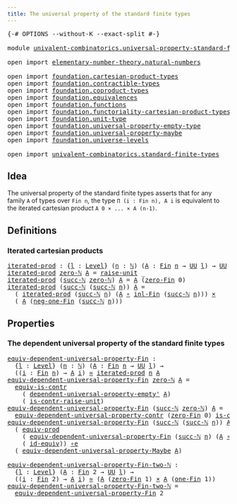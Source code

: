 ```yaml
---
title: The universal property of the standard finite types
---
```


<pre class="Agda"><a id="77" class="Symbol">{-#</a> <a id="81" class="Keyword">OPTIONS</a> <a id="89" class="Pragma">--without-K</a> <a id="101" class="Pragma">--exact-split</a> <a id="115" class="Symbol">#-}</a>

<a id="120" class="Keyword">module</a> <a id="127" href="univalent-combinatorics.universal-property-standard-finite-types.html" class="Module">univalent-combinatorics.universal-property-standard-finite-types</a> <a id="192" class="Keyword">where</a>

<a id="199" class="Keyword">open</a> <a id="204" class="Keyword">import</a> <a id="211" href="elementary-number-theory.natural-numbers.html" class="Module">elementary-number-theory.natural-numbers</a>

<a id="253" class="Keyword">open</a> <a id="258" class="Keyword">import</a> <a id="265" href="foundation.cartesian-product-types.html" class="Module">foundation.cartesian-product-types</a>
<a id="300" class="Keyword">open</a> <a id="305" class="Keyword">import</a> <a id="312" href="foundation.contractible-types.html" class="Module">foundation.contractible-types</a>
<a id="342" class="Keyword">open</a> <a id="347" class="Keyword">import</a> <a id="354" href="foundation.coproduct-types.html" class="Module">foundation.coproduct-types</a>
<a id="381" class="Keyword">open</a> <a id="386" class="Keyword">import</a> <a id="393" href="foundation.equivalences.html" class="Module">foundation.equivalences</a>
<a id="417" class="Keyword">open</a> <a id="422" class="Keyword">import</a> <a id="429" href="foundation.functions.html" class="Module">foundation.functions</a>
<a id="450" class="Keyword">open</a> <a id="455" class="Keyword">import</a> <a id="462" href="foundation.functoriality-cartesian-product-types.html" class="Module">foundation.functoriality-cartesian-product-types</a>
<a id="511" class="Keyword">open</a> <a id="516" class="Keyword">import</a> <a id="523" href="foundation.unit-type.html" class="Module">foundation.unit-type</a>
<a id="544" class="Keyword">open</a> <a id="549" class="Keyword">import</a> <a id="556" href="foundation.universal-property-empty-type.html" class="Module">foundation.universal-property-empty-type</a>
<a id="597" class="Keyword">open</a> <a id="602" class="Keyword">import</a> <a id="609" href="foundation.universal-property-maybe.html" class="Module">foundation.universal-property-maybe</a>
<a id="645" class="Keyword">open</a> <a id="650" class="Keyword">import</a> <a id="657" href="foundation.universe-levels.html" class="Module">foundation.universe-levels</a>

<a id="685" class="Keyword">open</a> <a id="690" class="Keyword">import</a> <a id="697" href="univalent-combinatorics.standard-finite-types.html" class="Module">univalent-combinatorics.standard-finite-types</a>
</pre>
## Idea

The universal property of the standard finite types asserts that for any family `A` of types over `Fin n`, the type `Π (i : Fin n), A i` is equivalent to the iterated cartesian product `A 0 × ... × A (n-1)`.

## Definitions

### Iterated cartesian products

<pre class="Agda"><a id="iterated-prod"></a><a id="1023" href="univalent-combinatorics.universal-property-standard-finite-types.html#1023" class="Function">iterated-prod</a> <a id="1037" class="Symbol">:</a> <a id="1039" class="Symbol">{</a><a id="1040" href="univalent-combinatorics.universal-property-standard-finite-types.html#1040" class="Bound">l</a> <a id="1042" class="Symbol">:</a> <a id="1044" href="Agda.Primitive.html#597" class="Postulate">Level</a><a id="1049" class="Symbol">}</a> <a id="1051" class="Symbol">(</a><a id="1052" href="univalent-combinatorics.universal-property-standard-finite-types.html#1052" class="Bound">n</a> <a id="1054" class="Symbol">:</a> <a id="1056" href="elementary-number-theory.natural-numbers.html#1530" class="Datatype">ℕ</a><a id="1057" class="Symbol">)</a> <a id="1059" class="Symbol">(</a><a id="1060" href="univalent-combinatorics.universal-property-standard-finite-types.html#1060" class="Bound">A</a> <a id="1062" class="Symbol">:</a> <a id="1064" href="univalent-combinatorics.standard-finite-types.html#2396" class="Function">Fin</a> <a id="1068" href="univalent-combinatorics.universal-property-standard-finite-types.html#1052" class="Bound">n</a> <a id="1070" class="Symbol">→</a> <a id="1072" href="foundation-core.universe-levels.html#235" class="Primitive">UU</a> <a id="1075" href="univalent-combinatorics.universal-property-standard-finite-types.html#1040" class="Bound">l</a><a id="1076" class="Symbol">)</a> <a id="1078" class="Symbol">→</a> <a id="1080" href="foundation-core.universe-levels.html#235" class="Primitive">UU</a> <a id="1083" href="univalent-combinatorics.universal-property-standard-finite-types.html#1040" class="Bound">l</a>
<a id="1085" href="univalent-combinatorics.universal-property-standard-finite-types.html#1023" class="Function">iterated-prod</a> <a id="1099" href="elementary-number-theory.natural-numbers.html#1551" class="InductiveConstructor">zero-ℕ</a> <a id="1106" href="univalent-combinatorics.universal-property-standard-finite-types.html#1106" class="Bound">A</a> <a id="1108" class="Symbol">=</a> <a id="1110" href="foundation.unit-type.html#1727" class="Function">raise-unit</a> <a id="1121" class="Symbol">_</a>
<a id="1123" href="univalent-combinatorics.universal-property-standard-finite-types.html#1023" class="Function">iterated-prod</a> <a id="1137" class="Symbol">(</a><a id="1138" href="elementary-number-theory.natural-numbers.html#1564" class="InductiveConstructor">succ-ℕ</a> <a id="1145" href="elementary-number-theory.natural-numbers.html#1551" class="InductiveConstructor">zero-ℕ</a><a id="1151" class="Symbol">)</a> <a id="1153" href="univalent-combinatorics.universal-property-standard-finite-types.html#1153" class="Bound">A</a> <a id="1155" class="Symbol">=</a> <a id="1157" href="univalent-combinatorics.universal-property-standard-finite-types.html#1153" class="Bound">A</a> <a id="1159" class="Symbol">(</a><a id="1160" href="univalent-combinatorics.standard-finite-types.html#6795" class="Function">zero-Fin</a> <a id="1169" class="Number">0</a><a id="1170" class="Symbol">)</a>
<a id="1172" href="univalent-combinatorics.universal-property-standard-finite-types.html#1023" class="Function">iterated-prod</a> <a id="1186" class="Symbol">(</a><a id="1187" href="elementary-number-theory.natural-numbers.html#1564" class="InductiveConstructor">succ-ℕ</a> <a id="1194" class="Symbol">(</a><a id="1195" href="elementary-number-theory.natural-numbers.html#1564" class="InductiveConstructor">succ-ℕ</a> <a id="1202" href="univalent-combinatorics.universal-property-standard-finite-types.html#1202" class="Bound">n</a><a id="1203" class="Symbol">))</a> <a id="1206" href="univalent-combinatorics.universal-property-standard-finite-types.html#1206" class="Bound">A</a> <a id="1208" class="Symbol">=</a>
  <a id="1212" class="Symbol">(</a> <a id="1214" href="univalent-combinatorics.universal-property-standard-finite-types.html#1023" class="Function">iterated-prod</a> <a id="1228" class="Symbol">(</a><a id="1229" href="elementary-number-theory.natural-numbers.html#1564" class="InductiveConstructor">succ-ℕ</a> <a id="1236" href="univalent-combinatorics.universal-property-standard-finite-types.html#1202" class="Bound">n</a><a id="1237" class="Symbol">)</a> <a id="1239" class="Symbol">(</a><a id="1240" href="univalent-combinatorics.universal-property-standard-finite-types.html#1206" class="Bound">A</a> <a id="1242" href="foundation-core.functions.html#420" class="Function Operator">∘</a> <a id="1244" href="univalent-combinatorics.standard-finite-types.html#2527" class="Function">inl-Fin</a> <a id="1252" class="Symbol">(</a><a id="1253" href="elementary-number-theory.natural-numbers.html#1564" class="InductiveConstructor">succ-ℕ</a> <a id="1260" href="univalent-combinatorics.universal-property-standard-finite-types.html#1202" class="Bound">n</a><a id="1261" class="Symbol">)))</a> <a id="1265" href="foundation-core.cartesian-product-types.html#590" class="Function Operator">×</a>
  <a id="1269" class="Symbol">(</a> <a id="1271" href="univalent-combinatorics.universal-property-standard-finite-types.html#1206" class="Bound">A</a> <a id="1273" class="Symbol">(</a><a id="1274" href="univalent-combinatorics.standard-finite-types.html#2715" class="Function">neg-one-Fin</a> <a id="1286" class="Symbol">(</a><a id="1287" href="elementary-number-theory.natural-numbers.html#1564" class="InductiveConstructor">succ-ℕ</a> <a id="1294" href="univalent-combinatorics.universal-property-standard-finite-types.html#1202" class="Bound">n</a><a id="1295" class="Symbol">)))</a>
</pre>
## Properties

### The dependent universal property of the standard finite types

<pre class="Agda"><a id="equiv-dependent-universal-property-Fin"></a><a id="1394" href="univalent-combinatorics.universal-property-standard-finite-types.html#1394" class="Function">equiv-dependent-universal-property-Fin</a> <a id="1433" class="Symbol">:</a>
  <a id="1437" class="Symbol">{</a><a id="1438" href="univalent-combinatorics.universal-property-standard-finite-types.html#1438" class="Bound">l</a> <a id="1440" class="Symbol">:</a> <a id="1442" href="Agda.Primitive.html#597" class="Postulate">Level</a><a id="1447" class="Symbol">}</a> <a id="1449" class="Symbol">(</a><a id="1450" href="univalent-combinatorics.universal-property-standard-finite-types.html#1450" class="Bound">n</a> <a id="1452" class="Symbol">:</a> <a id="1454" href="elementary-number-theory.natural-numbers.html#1530" class="Datatype">ℕ</a><a id="1455" class="Symbol">)</a> <a id="1457" class="Symbol">(</a><a id="1458" href="univalent-combinatorics.universal-property-standard-finite-types.html#1458" class="Bound">A</a> <a id="1460" class="Symbol">:</a> <a id="1462" href="univalent-combinatorics.standard-finite-types.html#2396" class="Function">Fin</a> <a id="1466" href="univalent-combinatorics.universal-property-standard-finite-types.html#1450" class="Bound">n</a> <a id="1468" class="Symbol">→</a> <a id="1470" href="foundation-core.universe-levels.html#235" class="Primitive">UU</a> <a id="1473" href="univalent-combinatorics.universal-property-standard-finite-types.html#1438" class="Bound">l</a><a id="1474" class="Symbol">)</a> <a id="1476" class="Symbol">→</a>
  <a id="1480" class="Symbol">((</a><a id="1482" href="univalent-combinatorics.universal-property-standard-finite-types.html#1482" class="Bound">i</a> <a id="1484" class="Symbol">:</a> <a id="1486" href="univalent-combinatorics.standard-finite-types.html#2396" class="Function">Fin</a> <a id="1490" href="univalent-combinatorics.universal-property-standard-finite-types.html#1450" class="Bound">n</a><a id="1491" class="Symbol">)</a> <a id="1493" class="Symbol">→</a> <a id="1495" href="univalent-combinatorics.universal-property-standard-finite-types.html#1458" class="Bound">A</a> <a id="1497" href="univalent-combinatorics.universal-property-standard-finite-types.html#1482" class="Bound">i</a><a id="1498" class="Symbol">)</a> <a id="1500" href="foundation-core.equivalences.html#1621" class="Function Operator">≃</a> <a id="1502" href="univalent-combinatorics.universal-property-standard-finite-types.html#1023" class="Function">iterated-prod</a> <a id="1516" href="univalent-combinatorics.universal-property-standard-finite-types.html#1450" class="Bound">n</a> <a id="1518" href="univalent-combinatorics.universal-property-standard-finite-types.html#1458" class="Bound">A</a>
<a id="1520" href="univalent-combinatorics.universal-property-standard-finite-types.html#1394" class="Function">equiv-dependent-universal-property-Fin</a> <a id="1559" href="elementary-number-theory.natural-numbers.html#1551" class="InductiveConstructor">zero-ℕ</a> <a id="1566" href="univalent-combinatorics.universal-property-standard-finite-types.html#1566" class="Bound">A</a> <a id="1568" class="Symbol">=</a>
  <a id="1572" href="foundation-core.contractible-types.html#4311" class="Function">equiv-is-contr</a>
    <a id="1591" class="Symbol">(</a> <a id="1593" href="foundation.universal-property-empty-type.html#2274" class="Function">dependent-universal-property-empty&#39;</a> <a id="1629" href="univalent-combinatorics.universal-property-standard-finite-types.html#1566" class="Bound">A</a><a id="1630" class="Symbol">)</a>
    <a id="1636" class="Symbol">(</a> <a id="1638" href="foundation.unit-type.html#3287" class="Function">is-contr-raise-unit</a><a id="1657" class="Symbol">)</a>
<a id="1659" href="univalent-combinatorics.universal-property-standard-finite-types.html#1394" class="Function">equiv-dependent-universal-property-Fin</a> <a id="1698" class="Symbol">(</a><a id="1699" href="elementary-number-theory.natural-numbers.html#1564" class="InductiveConstructor">succ-ℕ</a> <a id="1706" href="elementary-number-theory.natural-numbers.html#1551" class="InductiveConstructor">zero-ℕ</a><a id="1712" class="Symbol">)</a> <a id="1714" href="univalent-combinatorics.universal-property-standard-finite-types.html#1714" class="Bound">A</a> <a id="1716" class="Symbol">=</a>
  <a id="1720" href="foundation.contractible-types.html#6630" class="Function">equiv-dependent-universal-property-contr</a> <a id="1761" class="Symbol">(</a><a id="1762" href="univalent-combinatorics.standard-finite-types.html#6795" class="Function">zero-Fin</a> <a id="1771" class="Number">0</a><a id="1772" class="Symbol">)</a> <a id="1774" href="univalent-combinatorics.standard-finite-types.html#4856" class="Function">is-contr-Fin-one-ℕ</a> <a id="1793" href="univalent-combinatorics.universal-property-standard-finite-types.html#1714" class="Bound">A</a>
<a id="1795" href="univalent-combinatorics.universal-property-standard-finite-types.html#1394" class="Function">equiv-dependent-universal-property-Fin</a> <a id="1834" class="Symbol">(</a><a id="1835" href="elementary-number-theory.natural-numbers.html#1564" class="InductiveConstructor">succ-ℕ</a> <a id="1842" class="Symbol">(</a><a id="1843" href="elementary-number-theory.natural-numbers.html#1564" class="InductiveConstructor">succ-ℕ</a> <a id="1850" href="univalent-combinatorics.universal-property-standard-finite-types.html#1850" class="Bound">n</a><a id="1851" class="Symbol">))</a> <a id="1854" href="univalent-combinatorics.universal-property-standard-finite-types.html#1854" class="Bound">A</a> <a id="1856" class="Symbol">=</a>
  <a id="1860" class="Symbol">(</a> <a id="1862" href="foundation.functoriality-cartesian-product-types.html#3179" class="Function">equiv-prod</a>
    <a id="1877" class="Symbol">(</a> <a id="1879" href="univalent-combinatorics.universal-property-standard-finite-types.html#1394" class="Function">equiv-dependent-universal-property-Fin</a> <a id="1918" class="Symbol">(</a><a id="1919" href="elementary-number-theory.natural-numbers.html#1564" class="InductiveConstructor">succ-ℕ</a> <a id="1926" href="univalent-combinatorics.universal-property-standard-finite-types.html#1850" class="Bound">n</a><a id="1927" class="Symbol">)</a> <a id="1929" class="Symbol">(</a><a id="1930" href="univalent-combinatorics.universal-property-standard-finite-types.html#1854" class="Bound">A</a> <a id="1932" href="foundation-core.functions.html#420" class="Function Operator">∘</a> <a id="1934" href="foundation.coproduct-types.html#1253" class="InductiveConstructor">inl</a><a id="1937" class="Symbol">))</a>
    <a id="1944" class="Symbol">(</a> <a id="1946" href="foundation-core.equivalences.html#2494" class="Function">id-equiv</a><a id="1954" class="Symbol">))</a> <a id="1957" href="foundation-core.equivalences.html#7869" class="Function Operator">∘e</a>
  <a id="1962" class="Symbol">(</a> <a id="1964" href="foundation.universal-property-maybe.html#1978" class="Function">equiv-dependent-universal-property-Maybe</a> <a id="2005" href="univalent-combinatorics.universal-property-standard-finite-types.html#1854" class="Bound">A</a><a id="2006" class="Symbol">)</a>

<a id="equiv-dependent-universal-property-Fin-two-ℕ"></a><a id="2009" href="univalent-combinatorics.universal-property-standard-finite-types.html#2009" class="Function">equiv-dependent-universal-property-Fin-two-ℕ</a> <a id="2054" class="Symbol">:</a>
  <a id="2058" class="Symbol">{</a><a id="2059" href="univalent-combinatorics.universal-property-standard-finite-types.html#2059" class="Bound">l</a> <a id="2061" class="Symbol">:</a> <a id="2063" href="Agda.Primitive.html#597" class="Postulate">Level</a><a id="2068" class="Symbol">}</a> <a id="2070" class="Symbol">(</a><a id="2071" href="univalent-combinatorics.universal-property-standard-finite-types.html#2071" class="Bound">A</a> <a id="2073" class="Symbol">:</a> <a id="2075" href="univalent-combinatorics.standard-finite-types.html#2396" class="Function">Fin</a> <a id="2079" class="Number">2</a> <a id="2081" class="Symbol">→</a> <a id="2083" href="foundation-core.universe-levels.html#235" class="Primitive">UU</a> <a id="2086" href="univalent-combinatorics.universal-property-standard-finite-types.html#2059" class="Bound">l</a><a id="2087" class="Symbol">)</a> <a id="2089" class="Symbol">→</a>
  <a id="2093" class="Symbol">((</a><a id="2095" href="univalent-combinatorics.universal-property-standard-finite-types.html#2095" class="Bound">i</a> <a id="2097" class="Symbol">:</a> <a id="2099" href="univalent-combinatorics.standard-finite-types.html#2396" class="Function">Fin</a> <a id="2103" class="Number">2</a><a id="2104" class="Symbol">)</a> <a id="2106" class="Symbol">→</a> <a id="2108" href="univalent-combinatorics.universal-property-standard-finite-types.html#2071" class="Bound">A</a> <a id="2110" href="univalent-combinatorics.universal-property-standard-finite-types.html#2095" class="Bound">i</a><a id="2111" class="Symbol">)</a> <a id="2113" href="foundation-core.equivalences.html#1621" class="Function Operator">≃</a> <a id="2115" class="Symbol">(</a><a id="2116" href="univalent-combinatorics.universal-property-standard-finite-types.html#2071" class="Bound">A</a> <a id="2118" class="Symbol">(</a><a id="2119" href="univalent-combinatorics.standard-finite-types.html#6795" class="Function">zero-Fin</a> <a id="2128" class="Number">1</a><a id="2129" class="Symbol">)</a> <a id="2131" href="foundation-core.cartesian-product-types.html#590" class="Function Operator">×</a> <a id="2133" href="univalent-combinatorics.universal-property-standard-finite-types.html#2071" class="Bound">A</a> <a id="2135" class="Symbol">(</a><a id="2136" href="univalent-combinatorics.standard-finite-types.html#8193" class="Function">one-Fin</a> <a id="2144" class="Number">1</a><a id="2145" class="Symbol">))</a>
<a id="2148" href="univalent-combinatorics.universal-property-standard-finite-types.html#2009" class="Function">equiv-dependent-universal-property-Fin-two-ℕ</a> <a id="2193" class="Symbol">=</a>
  <a id="2197" href="univalent-combinatorics.universal-property-standard-finite-types.html#1394" class="Function">equiv-dependent-universal-property-Fin</a> <a id="2236" class="Number">2</a>
</pre>